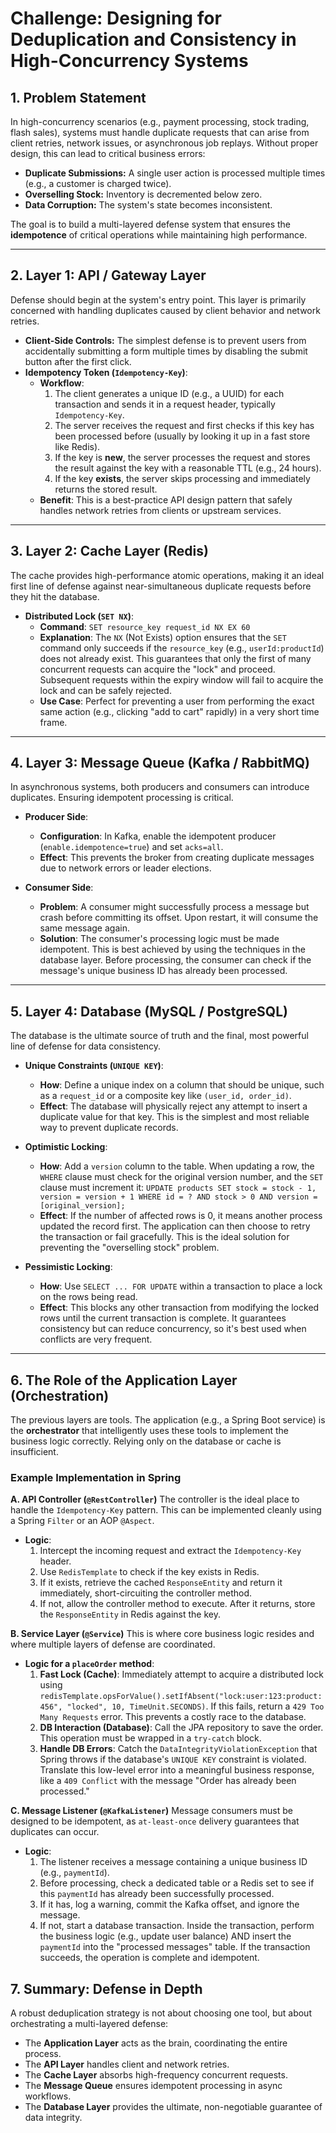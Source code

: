 # Challenge: Designing for Deduplication and Consistency in High-Concurrency Systems

## 1. Problem Statement

In high-concurrency scenarios (e.g., payment processing, stock trading, flash sales), systems must handle duplicate requests that can arise from client retries, network issues, or asynchronous job replays. Without proper design, this can lead to critical business errors:
- **Duplicate Submissions:** A single user action is processed multiple times (e.g., a customer is charged twice).
- **Overselling Stock:** Inventory is decremented below zero.
- **Data Corruption:** The system's state becomes inconsistent.

The goal is to build a multi-layered defense system that ensures the **idempotence** of critical operations while maintaining high performance.

---

## 2. Layer 1: API / Gateway Layer

Defense should begin at the system's entry point. This layer is primarily concerned with handling duplicates caused by client behavior and network retries.

- **Client-Side Controls:** The simplest defense is to prevent users from accidentally submitting a form multiple times by disabling the submit button after the first click.
- **Idempotency Token (`Idempotency-Key`)**:
    - **Workflow**:
        1. The client generates a unique ID (e.g., a UUID) for each transaction and sends it in a request header, typically `Idempotency-Key`.
        2. The server receives the request and first checks if this key has been processed before (usually by looking it up in a fast store like Redis).
        3. If the key is **new**, the server processes the request and stores the result against the key with a reasonable TTL (e.g., 24 hours).
        4. If the key **exists**, the server skips processing and immediately returns the stored result.
    - **Benefit**: This is a best-practice API design pattern that safely handles network retries from clients or upstream services.

---

## 3. Layer 2: Cache Layer (Redis)

The cache provides high-performance atomic operations, making it an ideal first line of defense against near-simultaneous duplicate requests before they hit the database.

- **Distributed Lock (`SET NX`)**:
    - **Command**: `SET resource_key request_id NX EX 60`
    - **Explanation**: The `NX` (Not Exists) option ensures that the `SET` command only succeeds if the `resource_key` (e.g., `userId:productId`) does not already exist. This guarantees that only the first of many concurrent requests can acquire the "lock" and proceed. Subsequent requests within the expiry window will fail to acquire the lock and can be safely rejected.
    - **Use Case**: Perfect for preventing a user from performing the exact same action (e.g., clicking "add to cart" rapidly) in a very short time frame.

---

## 4. Layer 3: Message Queue (Kafka / RabbitMQ)

In asynchronous systems, both producers and consumers can introduce duplicates. Ensuring idempotent processing is critical.

- **Producer Side**:
    - **Configuration**: In Kafka, enable the idempotent producer (`enable.idempotence=true`) and set `acks=all`.
    - **Effect**: This prevents the broker from creating duplicate messages due to network errors or leader elections.

- **Consumer Side**:
    - **Problem**: A consumer might successfully process a message but crash before committing its offset. Upon restart, it will consume the same message again.
    - **Solution**: The consumer's processing logic must be made idempotent. This is best achieved by using the techniques in the database layer. Before processing, the consumer can check if the message's unique business ID has already been processed.

---

## 5. Layer 4: Database (MySQL / PostgreSQL)

The database is the ultimate source of truth and the final, most powerful line of defense for data consistency.

- **Unique Constraints (`UNIQUE KEY`)**:
    - **How**: Define a unique index on a column that should be unique, such as a `request_id` or a composite key like `(user_id, order_id)`.
    - **Effect**: The database will physically reject any attempt to insert a duplicate value for that key. This is the simplest and most reliable way to prevent duplicate records.

- **Optimistic Locking**:
    - **How**: Add a `version` column to the table. When updating a row, the `WHERE` clause must check for the original version number, and the `SET` clause must increment it: `UPDATE products SET stock = stock - 1, version = version + 1 WHERE id = ? AND stock > 0 AND version = [original_version];`
    - **Effect**: If the number of affected rows is 0, it means another process updated the record first. The application can then choose to retry the transaction or fail gracefully. This is the ideal solution for preventing the "overselling stock" problem.

- **Pessimistic Locking**:
    - **How**: Use `SELECT ... FOR UPDATE` within a transaction to place a lock on the rows being read.
    - **Effect**: This blocks any other transaction from modifying the locked rows until the current transaction is complete. It guarantees consistency but can reduce concurrency, so it's best used when conflicts are very frequent.

---

## 6. The Role of the Application Layer (Orchestration)

The previous layers are tools. The application (e.g., a Spring Boot service) is the **orchestrator** that intelligently uses these tools to implement the business logic correctly. Relying only on the database or cache is insufficient.

### Example Implementation in Spring

**A. API Controller (`@RestController`)**
The controller is the ideal place to handle the `Idempotency-Key` pattern. This can be implemented cleanly using a Spring `Filter` or an AOP `@Aspect`.
- **Logic**:
    1. Intercept the incoming request and extract the `Idempotency-Key` header.
    2. Use `RedisTemplate` to check if the key exists in Redis.
    3. If it exists, retrieve the cached `ResponseEntity` and return it immediately, short-circuiting the controller method.
    4. If not, allow the controller method to execute. After it returns, store the `ResponseEntity` in Redis against the key.

**B. Service Layer (`@Service`)**
This is where core business logic resides and where multiple layers of defense are coordinated.
- **Logic for a `placeOrder` method**:
    1. **Fast Lock (Cache)**: Immediately attempt to acquire a distributed lock using `redisTemplate.opsForValue().setIfAbsent("lock:user:123:product:456", "locked", 10, TimeUnit.SECONDS)`. If this fails, return a `429 Too Many Requests` error. This prevents a costly race to the database.
    2. **DB Interaction (Database)**: Call the JPA repository to save the order. This operation must be wrapped in a `try-catch` block.
    3. **Handle DB Errors**: Catch the `DataIntegrityViolationException` that Spring throws if the database's `UNIQUE KEY` constraint is violated. Translate this low-level error into a meaningful business response, like a `409 Conflict` with the message "Order has already been processed."

**C. Message Listener (`@KafkaListener`)**
Message consumers must be designed to be idempotent, as `at-least-once` delivery guarantees that duplicates can occur.
- **Logic**:
    1. The listener receives a message containing a unique business ID (e.g., `paymentId`).
    2. Before processing, check a dedicated table or a Redis set to see if this `paymentId` has already been successfully processed.
    3. If it has, log a warning, commit the Kafka offset, and ignore the message.
    4. If not, start a database transaction. Inside the transaction, perform the business logic (e.g., update user balance) AND insert the `paymentId` into the "processed messages" table. If the transaction succeeds, the operation is complete and idempotent.

## 7. Summary: Defense in Depth

A robust deduplication strategy is not about choosing one tool, but about orchestrating a multi-layered defense:

- The **Application Layer** acts as the brain, coordinating the entire process.
- The **API Layer** handles client and network retries.
- The **Cache Layer** absorbs high-frequency concurrent requests.
- The **Message Queue** ensures idempotent processing in async workflows.
- The **Database Layer** provides the ultimate, non-negotiable guarantee of data integrity.
 